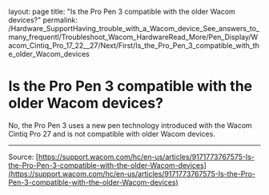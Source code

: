 layout: page
title: "Is the Pro Pen 3 compatible with the older Wacom devices?"
permalink: /Hardware_SupportHaving_trouble_with_a_Wacom_device_See_answers_to_many_frequentl/Troubleshoot_Wacom_HardwareRead_More/Pen_Display/Wacom_Cintiq_Pro_17_22__27/Next/First/Is_the_Pro_Pen_3_compatible_with_the_older_Wacom_devices

# Is the Pro Pen 3 compatible with the older Wacom devices?

No, the Pro Pen 3 uses a new pen technology introduced with the Wacom Cintiq Pro 27 and is not compatible with older Wacom devices.

---
Source: [https://support.wacom.com/hc/en-us/articles/9171773767575-Is-the-Pro-Pen-3-compatible-with-the-older-Wacom-devices](https://support.wacom.com/hc/en-us/articles/9171773767575-Is-the-Pro-Pen-3-compatible-with-the-older-Wacom-devices)
